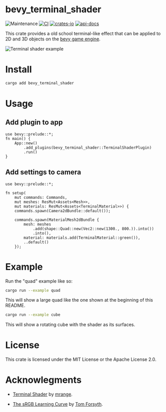 # bevy_terminal_shader
![Maintenance](https://img.shields.io/badge/maintenance-actively--developed-brightgreen.svg)
[![CI](https://github.com/shanecelis/bevy_terminal_shader/actions/workflows/rust.yml/badge.svg)](https://github.com/shanecelis/bevy_terminal_shader/actions)
  [![crates-io](https://img.shields.io/crates/v/bevy_terminal_shader.svg)](https://crates.io/crates/bevy_terminal_shader)
  [![api-docs](https://docs.rs/bevy_terminal_shader/badge.svg)](https://docs.rs/bevy_terminal_shader)

This crate provides a old school terminal-like effect that can be applied to 2D
and 3D objects on the [bevy game engine](https://bevyengine.org).

![Terminal shader example](https://github.com/shanecelis/bevy_terminal_shader/assets/54390/95100192-b1eb-4797-bce7-0c71b4f842f4)

# Install

``` sh
cargo add bevy_terminal_shader
```

# Usage

## Add plugin to app
```compile
use bevy::prelude::*;
fn main() {
    App::new()
        .add_plugins(bevy_terminal_shader::TerminalShaderPlugin)
        .run()
}
```

## Add settings to camera

```compile
use bevy::prelude::*;

fn setup(
    mut commands: Commands,
    mut meshes: ResMut<Assets<Mesh>>,
    mut materials: ResMut<Assets<TerminalMaterial>>) {
    commands.spawn(Camera2dBundle::default());
    
    commands.spawn(MaterialMesh2dBundle {
        mesh: meshes
            .add(shape::Quad::new(Vec2::new(1300., 800.)).into())
            .into(),
        material: materials.add(TerminalMaterial::green()),
        ..default()
    });
```

# Example

Run the "quad" example like so:

``` sh
cargo run --example quad
```

This will show a large quad like the one shown at the beginning of this README.

``` sh
cargo run --example cube
```

This will show a rotating cube with the shader as its surfaces.

# License

This crate is licensed under the MIT License or the Apache License 2.0.

# Acknowlegments

* [Terminal Shader](https://www.shadertoy.com/view/DdSGzy) by [mrange](https://www.shadertoy.com/user/mrange).

* [The sRGB Learning Curve](https://medium.com/@tomforsyth/the-srgb-learning-curve-773b7f68cf7a) by [Tom Forsyth](https://mastodon.gamedev.place/@TomF).
